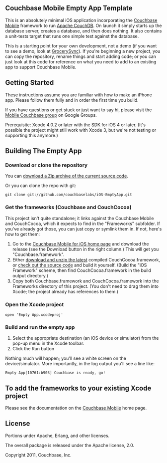 ## Couchbase Mobile Empty App Template

This is an absolutely minimal iOS application incorporating the [Couchbase Mobile][1] framework to run [Apache CouchDB][2]. On launch it simply starts up the database server, creates a database, and then does nothing. It also contains a unit-tests target that runs one simple test against the database.

This is a starting point for your own development, not a demo (if you want to see a demo, look at [GrocerySync][7]). If you're beginning a new project, you can copy the repository, rename things and start adding code; or you can just look at this code for reference on what you need to add to an existing app to support Couchbase Mobile.

## Getting Started

These instructions assume you are familiar with how to make an iPhone app. Please follow them fully and in order the first time you build.

If you have questions or get stuck or just want to say hi, please visit the [Mobile Couchbase group][4] on Google Groups.

Prerequisite: Xcode 4.0.2 or later with the SDK for iOS 4 or later. (It's possible the project might still work with Xcode 3, but we're not testing or supporting this anymore.)

## Building The Empty App

### Download or clone the repository

You can [download a Zip archive of the current source code][8]. 

Or you can clone the repo with git:

    git clone git://github.com/couchbaselabs/iOS-EmptyApp.git

### Get the frameworks (Couchbase and CouchCocoa)

This project isn't quite standalone; it links against the Couchbase Mobile and CouchCocoa, which it expects to find in the "Frameworks" subfolder. If you've already got those, you can just copy or symlink them in. If not, here's how to get them:

1. Go to the [Couchbase Mobile for iOS home page][1] and download the release (see the Download button in the right column.) This will get you "Couchbase.framework".
2. Either [download and unzip the latest][5] compiled CouchCocoa.framework, or [check out the source code][6] and build it yourself. (Build the "iOS Framework" scheme, then find CouchCocoa.framework in the build output directory.)
3. Copy both Couchbase.framework and CouchCocoa.framework into the Frameworks directory of this project. (You don't need to drag them into Xcode; the project already has references to them.)

### Open the Xcode project

    open 'Empty App.xcodeproj'

### Build and run the empty app

1. Select the appropriate destination (an iOS device or simulator) from the pop-up menu in the Xcode toolbar.
2. Click the Run button

Nothing much will happen; you'll see a white screen on the device/simulator. More importantly, in the log output you'll see a line like:

    Empty App[10761:b903] Couchbase is ready, go!

## To add the frameworks to your existing Xcode project

Please see the documentation on the [Couchbase Mobile][1] home page.

## License

Portions under Apache, Erlang, and other licenses.

The overall package is released under the Apache license, 2.0.

Copyright 2011, Couchbase, Inc.


[1]: http://www.couchbase.org/get/couchbase-mobile-for-ios/current
[2]: http://couchdb.apache.org
[4]: https://groups.google.com/group/mobile-couchbase
[5]: https://github.com/couchbaselabs/CouchCocoa/downloads
[6]: https://github.com/couchbaselabs/CouchCocoa/
[7]: https://github.com/couchbaselabs/iOS-Couchbase-Demo
[8]: https://github.com/couchbaselabs/iOS-EmptyApp/zipball/master